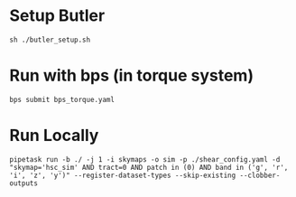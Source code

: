 # Setup Butler
```
sh ./butler_setup.sh
```

# Run with bps (in torque system)
```
bps submit bps_torque.yaml

```

# Run Locally
```
pipetask run -b ./ -j 1 -i skymaps -o sim -p ./shear_config.yaml -d "skymap='hsc_sim' AND tract=0 AND patch in (0) AND band in ('g', 'r', 'i', 'z', 'y')" --register-dataset-types --skip-existing --clobber-outputs
```
